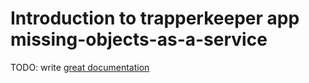 # Introduction to trapperkeeper app missing-objects-as-a-service

TODO: write [great documentation](http://jacobian.org/writing/great-documentation/what-to-write/)
